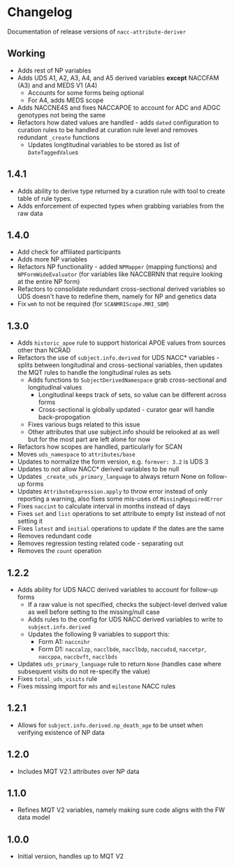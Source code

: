 # Changelog

Documentation of release versions of `nacc-attribute-deriver`

## Working

* Adds rest of NP variables
* Adds UDS A1, A2, A3, A4, and A5 derived variables **except** NACCFAM (A3) and and MEDS V1 (A4)
    * Accounts for some forms being optional
    * For A4, adds MEDS scope
* Adds NACCNE4S and fixes NACCAPOE to account for ADC and ADGC genotypes not being the same
* Refactors how dated values are handled - adds `dated` configuration to curation rules to be handled at curation rule level and removes redundant `_create` functions
    * Updates longtitudinal variables to be stored as list of `DateTaggedValue`s

## 1.4.1

* Adds ability to derive type returned by a curation rule with tool to create table of rule types.
* Adds enforcement of expected types when grabbing variables from the raw data

## 1.4.0

* Add check for affiliated participants
* Adds more NP variables
* Refactors NP functionality - added `NPMapper` (mapping functions) and `NPFormWideEvaluator` (for variables like NACCBRNN that require looking at the entire NP form)
* Refactors to consolidate redundant cross-sectional derived variables so UDS doesn't have to redefine them, namely for NP and genetics data
* Fix `wmh` to not be required (for `SCANMRIScope.MRI_SBM`)

## 1.3.0

* Adds `historic_apoe` rule to support historical APOE values from sources other than NCRAD
* Refactors the use of `subject.info.derived` for UDS NACC* variables - splits between longitudinal and cross-sectional variables, then updates the MQT rules to handle the longitudinal rules as sets
    * Adds functions to `SubjectDerivedNamespace` grab cross-sectional and longitudinal values
        * Longitudinal keeps track of sets, so value can be different across forms
        * Cross-sectional is globally updated - curator gear will handle back-propogation
    * Fixes various bugs related to this issue
    * Other attributes that use subject.info should be relooked at as well but for the most part are left alone for now
* Refactors how scopes are handled, particularly for SCAN
* Moves `uds_namespace` to `attributes/base`
* Updates to normalize the form version, e.g. `formver: 3.2` is UDS 3
* Updates to not allow NACC* derived variables to be null
* Updates `_create_uds_primary_language` to always return None on follow-up forms
* Updates `AttributeExpression.apply` to throw error instead of only reporting a warning, also fixes some mis-uses of `MissingRequiredError`
* Fixes `naccint` to calculate interval in months instead of days
* Fixes `set` and `list` operations to set attribute to empty list instead of not setting it
* Fixes `latest` and `initial` operations to update if the dates are the same
* Removes redundant code
* Removes regression testing related code - separating out
* Removes the `count` operation

## 1.2.2

* Adds ability for UDS NACC derived variables to account for follow-up forms
    * If a raw value is not specified, checks the subject-level derived value as well before setting to the missing/null case
    * Adds rules to the config for UDS NACC derived variables to write to `subject.info.derived`
    * Updates the following 9 variables to support this:
        * Form A1: `naccnihr`
        * Form D1: `naccalzp`, `nacclbde`, `nacclbdp`, `naccudsd`, `naccetpr`, `naccppa`, `naccbvft`, `nacclbds`
* Updates `uds_primary_language` rule to return `None` (handles case where subsequent visits do not re-specify the value)
* Fixes `total_uds_visits` rule
* Fixes missing import for `mds` and `milestone` NACC rules

## 1.2.1

* Allows for `subject.info.derived.np_death_age` to be unset when verifying existence of NP data

## 1.2.0

* Includes MQT V2.1 attributes over NP data

## 1.1.0

* Refines MQT V2 variables, namely making sure code aligns with the FW data model

## 1.0.0

* Initial version, handles up to MQT V2
